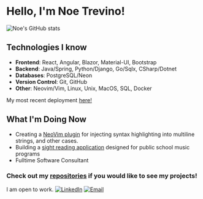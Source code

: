 
# Hello, I'm Noe Trevino!

![Noe's GitHub stats](https://github-readme-stats.vercel.app/api?username=TheNoeTrevino&show_icons=true&bg_color=00000000)

## Technologies I know
- **Frontend**: React, Angular, Blazor, Material-UI, Bootstrap
- **Backend**: Java/Spring, Python/Django, Go/Sqlx, CSharp/Dotnet
- **Databases**: PostgreSQL/Neon
- **Version Control**: Git, GitHub
- **Other**: Neovim/Vim, Linux, Unix, MacOS, SQL, Docker

My most recent deployment [here!](https://havnermusic.com/)

## What I'm Doing Now
- Creating a [NeoVim plugin](https://github.com/TheNoeTrevino/roids.nvim) for injecting syntax highlighting into multiline strings, and other cases.
- Building a [sight reading application](https://github.com/TheNoeTrevino/tremolo) designed for public school music programs
- Fulltime Software Consultant
  
### Check out my [repositories](https://github.com/TheNoeTrevino?tab=repositories) if you would like to see my projects!

I am open to work.
[![LinkedIn](https://img.shields.io/badge/LinkedIn-Connect-blue)]([https://www.linkedin.com/in/your-linkedin/](https://www.linkedin.com/in/noe-trevino-7422962aa/)) [![Email](https://img.shields.io/badge/Email-Contact-red)](mailto:noetrevino.music@gmail.com)
